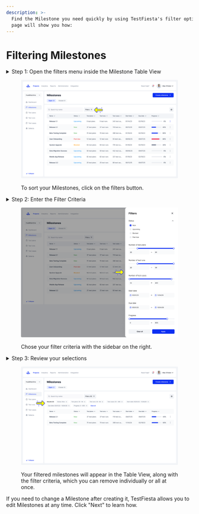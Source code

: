 ```yaml
---
description: >-
  Find the Milestone you need quickly by using TestFiesta's filter options. This
  page will show you how:
---
```


# Filtering Milestones

<details>

<summary>Step 1: Open the filters menu inside the Milestone Table View</summary>

In the milestones tab of the project you are working on, click on the "Filters" button.

</details>

<figure><img src="../../.gitbook/assets/310_Milestones 11_Milestones - Open (1).png" alt=""><figcaption><p>To sort your Milestones, click on the filters button.</p></figcaption></figure>

<details>

<summary>Step 2: Enter the Filter Criteria</summary>

A filter sidebar will appear on the right-hand side, Choose your filter criteria and then click on "Apply" or clear all to remove your selections.

</details>

<figure><img src="../../.gitbook/assets/312_Milestones 13_Milestones - Open - Filters (1).png" alt=""><figcaption><p>Chose your filter criteria with the sidebar on the right.</p></figcaption></figure>

<details>

<summary>Step 3: Review your selections</summary>

The table view will update with your filtered selections, and each filter criteria can be removed by clicking the "X" icon next to it, or you can clear all of them at once by clicking the "Clear all" button.

</details>

<figure><img src="../../.gitbook/assets/311_Milestones 12_Milestones - Applied Filters (1).png" alt=""><figcaption><p>Your filtered milestones will appear in the Table View, along with the filter criteria, which you can remove individually or all at once.</p></figcaption></figure>

If you need to change a Milestone after creating it, TestFiesta allows you to edit Milestones at any time. Click "Next" to learn how.&#x20;
